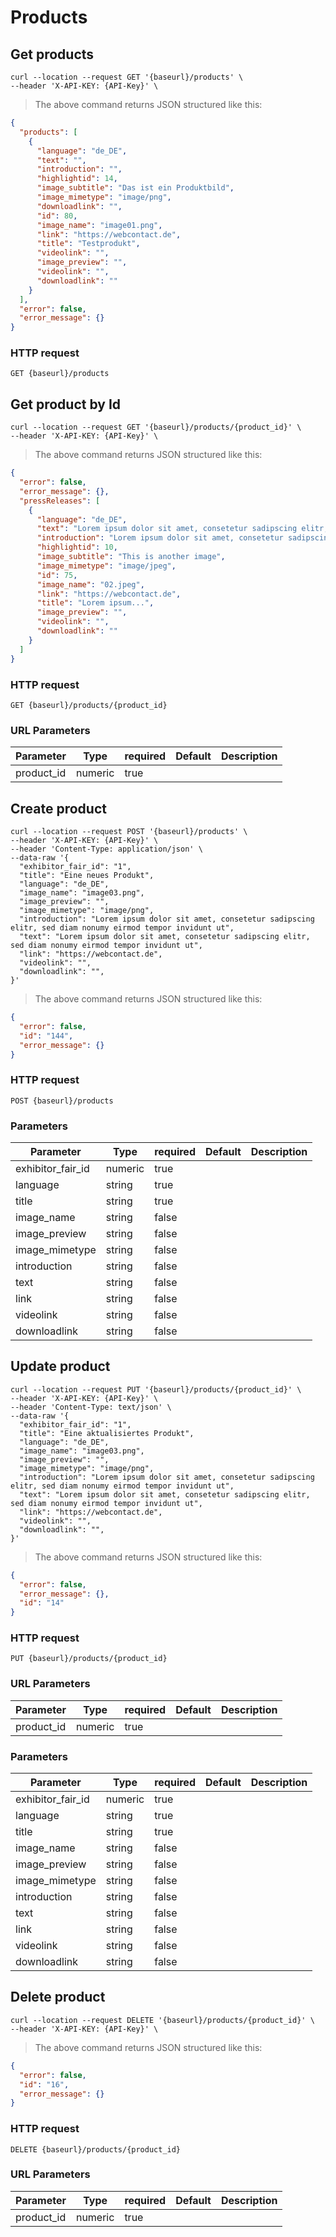 # Products

## Get products

```shell
curl --location --request GET '{baseurl}/products' \
--header 'X-API-KEY: {API-Key}' \
```

> The above command returns JSON structured like this:

```json
{
  "products": [
    {
      "language": "de_DE",
      "text": "",
      "introduction": "",
      "highlightid": 14,
      "image_subtitle": "Das ist ein Produktbild",
      "image_mimetype": "image/png",
      "downloadlink": "",
      "id": 80,
      "image_name": "image01.png",
      "link": "https://webcontact.de",
      "title": "Testprodukt",
      "videolink": "",
      "image_preview": "",
      "videolink": "",
      "downloadlink": ""
    }
  ],
  "error": false,
  "error_message": {}
}
```

### HTTP request

`GET {baseurl}/products`

## Get product by Id

```shell
curl --location --request GET '{baseurl}/products/{product_id}' \
--header 'X-API-KEY: {API-Key}' \
```

> The above command returns JSON structured like this:

```json
{
  "error": false,
  "error_message": {},
  "pressReleases": [
    {
      "language": "de_DE",
      "text": "Lorem ipsum dolor sit amet, consetetur sadipscing elitr, sed diam nonumy eirmod tempor invidunt ut l",
      "introduction": "Lorem ipsum dolor sit amet, consetetur sadipscing elitr, sed diam nonumy eirmod tempor invidunt ut l",
      "highlightid": 10,
      "image_subtitle": "This is another image", 
      "image_mimetype": "image/jpeg",
      "id": 75,
      "image_name": "02.jpeg",
      "link": "https://webcontact.de",
      "title": "Lorem ipsum...",
      "image_preview": "",
      "videolink": "",
      "downloadlink": ""
    }
  ]
}
```
### HTTP request

`GET {baseurl}/products/{product_id}`

### URL Parameters

Parameter | Type | required | Default | Description
--------- | ---- | -------- | ------- | -----------
product_id | numeric | true |

## Create product

```shell
curl --location --request POST '{baseurl}/products' \
--header 'X-API-KEY: {API-Key}' \
--header 'Content-Type: application/json' \
--data-raw '{
  "exhibitor_fair_id": "1",
  "title": "Eine neues Produkt",
  "language": "de_DE",
  "image_name": "image03.png",
  "image_preview": "",
  "image_mimetype": "image/png",
  "introduction": "Lorem ipsum dolor sit amet, consetetur sadipscing elitr, sed diam nonumy eirmod tempor invidunt ut",
  "text": "Lorem ipsum dolor sit amet, consetetur sadipscing elitr, sed diam nonumy eirmod tempor invidunt ut",
  "link": "https://webcontact.de",
  "videolink": "",
  "downloadlink": "",
}'
```

> The above command returns JSON structured like this:

```json
{
  "error": false,
  "id": "144",
  "error_message": {}
}
```

### HTTP request

`POST {baseurl}/products`

### Parameters

Parameter | Type | required | Default | Description
--------- | ---- | -------- | ------- | -----------
exhibitor_fair_id | numeric | true | | |
language | string | true | |
title | string | true | | |
image_name | string | false | | |
image_preview | string | false | | |
image_mimetype | string | false | | |
introduction | string | false | | |
text | string | false | | |
link | string | false | | |
videolink | string | false | | |
downloadlink | string | false | | |


## Update product

```shell
curl --location --request PUT '{baseurl}/products/{product_id}' \
--header 'X-API-KEY: {API-Key}' \
--header 'Content-Type: text/json' \
--data-raw '{
  "exhibitor_fair_id": "1",
  "title": "Eine aktualisiertes Produkt",
  "language": "de_DE",
  "image_name": "image03.png",
  "image_preview": "",
  "image_mimetype": "image/png",
  "introduction": "Lorem ipsum dolor sit amet, consetetur sadipscing elitr, sed diam nonumy eirmod tempor invidunt ut",
  "text": "Lorem ipsum dolor sit amet, consetetur sadipscing elitr, sed diam nonumy eirmod tempor invidunt ut",
  "link": "https://webcontact.de",
  "videolink": "",
  "downloadlink": "",
}'
```

> The above command returns JSON structured like this:

```json
{
  "error": false,
  "error_message": {},
  "id": "14"
}
```

### HTTP request

`PUT {baseurl}/products/{product_id}`

### URL Parameters
Parameter | Type | required | Default | Description
--------- | ---- | -------- | ------- | -----------
product_id | numeric | true |

### Parameters

Parameter | Type | required | Default | Description
--------- | ---- | -------- | ------- | -----------
exhibitor_fair_id | numeric | true | | |
language | string | true | |
title | string | true | | |
image_name | string | false | | |
image_preview | string | false | | |
image_mimetype | string | false | | |
introduction | string | false | | |
text | string | false | | |
link | string | false | | |
videolink | string | false | | |
downloadlink | string | false | | |

## Delete product

```shell
curl --location --request DELETE '{baseurl}/products/{product_id}' \
--header 'X-API-KEY: {API-Key}' \
```

> The above command returns JSON structured like this:

```json
{
  "error": false,
  "id": "16",
  "error_message": {}
}
```

### HTTP request

`DELETE {baseurl}/products/{product_id}`

### URL Parameters
Parameter | Type | required | Default | Description
--------- | ---- | -------- | ------- | -----------
product_id | numeric | true |
